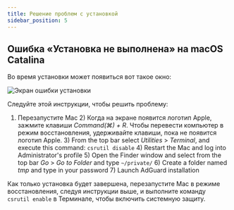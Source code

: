 ```yaml
---
title: Решение проблем с установкой
sidebar_position: 5
---
```


## Ошибка «Установка не выполнена» на macOS Catalina

Во время установки может появиться вот такое окно:

![Экран ошибки установки](https://cdn.adguard.com/content/kb/ad_blocker/mac/macerrorscreenEN.jpg)

Следуйте этой инструкции, чтобы решить проблему:

1) Перезапустите Mac 2) Когда на экране появится логотип Apple, зажмите клавиши *Command(⌘) + R*. Чтобы перевести компьютер в режим восстановления, удерживайте клавиши, пока не появится логотип Apple. 3) From the top bar select *Utilities* > *Terminal*, and execute this command: `csrutil disable` 4) Restart the Mac and log into Administrator's profile 5) Open the Finder window and select from the top bar *Go* > *Go to Folder* and type `~/private/` 6) Create a folder named *tmp* and type in your password 7) Launch AdGuard installation

Как только установка будет завершена, перезапустите Mac в режиме восстановления, следуя инструкции выше, и выполните команду `csrutil enable` в Терминале, чтобы включить системную защиту.